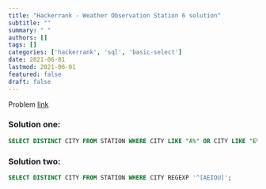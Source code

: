 ```yaml
---
title: "Hackerrank - Weather Observation Station 6 solution"
subtitle: ""
summary: " "
authors: []
tags: []
categories: ['hackerrank', 'sql', 'basic-select']
date: 2021-06-01
lastmod: 2021-06-01
featured: false
draft: false
---
```

Problem [link](https://www.hackerrank.com/challenges/weather-observation-station-6)

### Solution one:

```sql
SELECT DISTINCT CITY FROM STATION WHERE CITY LIKE "A%" OR CITY LIKE "E%" OR CITY LIKE "I%" OR CITY LIKE "O%" OR CITY LIKE "U%";
```

### Solution two:

```sql
SELECT DISTINCT CITY FROM STATION WHERE CITY REGEXP '^[AEIOU]';
```
